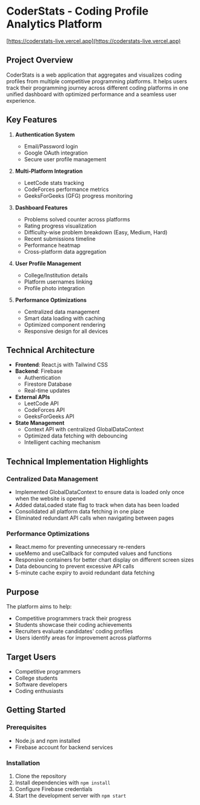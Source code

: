 # CoderStats - Coding Profile Analytics Platform
[https://coderstats-live.vercel.app](https://coderstats-live.vercel.app)

## Project Overview
CoderStats is a web application that aggregates and visualizes coding profiles from multiple competitive programming platforms. It helps users track their programming journey across different coding platforms in one unified dashboard with optimized performance and a seamless user experience.

## Key Features
1. **Authentication System**
   - Email/Password login
   - Google OAuth integration
   - Secure user profile management

2. **Multi-Platform Integration**
   - LeetCode stats tracking
   - CodeForces performance metrics
   - GeeksForGeeks (GFG) progress monitoring

3. **Dashboard Features**
   - Problems solved counter across platforms
   - Rating progress visualization
   - Difficulty-wise problem breakdown (Easy, Medium, Hard)
   - Recent submissions timeline
   - Performance heatmap
   - Cross-platform data aggregation

4. **User Profile Management**
   - College/Institution details
   - Platform usernames linking
   - Profile photo integration

5. **Performance Optimizations**
   - Centralized data management
   - Smart data loading with caching
   - Optimized component rendering
   - Responsive design for all devices

## Technical Architecture
- **Frontend**: React.js with Tailwind CSS
- **Backend**: Firebase
  - Authentication
  - Firestore Database
  - Real-time updates
- **External APIs**
  - LeetCode API
  - CodeForces API
  - GeeksForGeeks API
- **State Management**
  - Context API with centralized GlobalDataContext
  - Optimized data fetching with debouncing
  - Intelligent caching mechanism

## Technical Implementation Highlights

### Centralized Data Management
- Implemented GlobalDataContext to ensure data is loaded only once when the website is opened
- Added dataLoaded state flag to track when data has been loaded
- Consolidated all platform data fetching in one place
- Eliminated redundant API calls when navigating between pages

### Performance Optimizations
- React.memo for preventing unnecessary re-renders
- useMemo and useCallback for computed values and functions
- Responsive containers for better chart display on different screen sizes
- Data debouncing to prevent excessive API calls
- 5-minute cache expiry to avoid redundant data fetching

## Purpose
The platform aims to help:
- Competitive programmers track their progress
- Students showcase their coding achievements
- Recruiters evaluate candidates' coding profiles
- Users identify areas for improvement across platforms

## Target Users
- Competitive programmers
- College students
- Software developers
- Coding enthusiasts

## Getting Started

### Prerequisites
- Node.js and npm installed
- Firebase account for backend services

### Installation
1. Clone the repository
2. Install dependencies with `npm install`
3. Configure Firebase credentials
4. Start the development server with `npm start`
